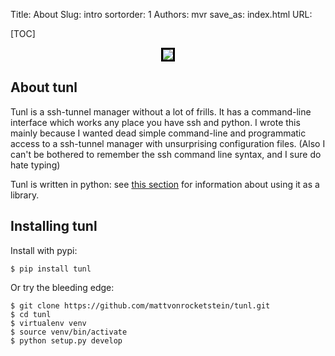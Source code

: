 Title: About
Slug: intro
sortorder: 1
Authors: mvr
save_as: index.html
URL:

[//]: # (ALL LINKS ON THIS PAGE MUST BE like pages/foo.html)

[TOC]

<center><img style="border:3px solid black;" src="images/tunl.jpg" style="width:100%;opacity:0.6;filter:alpha(opacity=60);"/></center>

## About tunl

Tunl is a ssh-tunnel manager without a lot of frills.  It has a command-line interface which works any place you have ssh and python.  I wrote this mainly because I wanted dead simple command-line and programmatic access to a ssh-tunnel manager with unsurprising configuration files.  (Also I can't be bothered to remember the ssh command line syntax, and I sure do hate typing)

Tunl is written in python: see [this section](pages/dev.html) for information about using it as a library.

## Installing tunl

Install with pypi:

    $ pip install tunl

Or try the bleeding edge:

    $ git clone https://github.com/mattvonrocketstein/tunl.git
    $ cd tunl
    $ virtualenv venv
    $ source venv/bin/activate
    $ python setup.py develop
